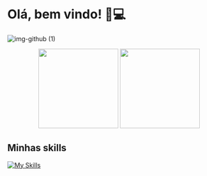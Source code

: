 # Olá, bem vindo! 👋​💻​

![img-github (1)](https://github.com/luizbrito6/luizbrito6/assets/112624030/3292f885-e0bb-41d9-aaaa-539d0e14fe97)



<div align="center">
  <img height="180em" src="https://github-readme-stats.vercel.app/api?username=luizbrito6&show_icons=true&theme=dark&include_all_commits=true&count_private=true"/>
  <img height="180em" src="https://github-readme-stats.vercel.app/api/top-langs/?username=luizbrito6&layout=compact&langs_count=7&theme=dark"/>
</div>
  


## Minhas skills

[![My Skills](https://skillicons.dev/icons?i=js,html,css,azure,figma,git,github,py,tailwind,php)](https://skillicons.dev)
